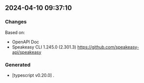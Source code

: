 

## 2024-04-10 09:37:10
### Changes
Based on:
- OpenAPI Doc  
- Speakeasy CLI 1.245.0 (2.301.3) https://github.com/speakeasy-api/speakeasy
### Generated
- [typescript v0.20.0] .